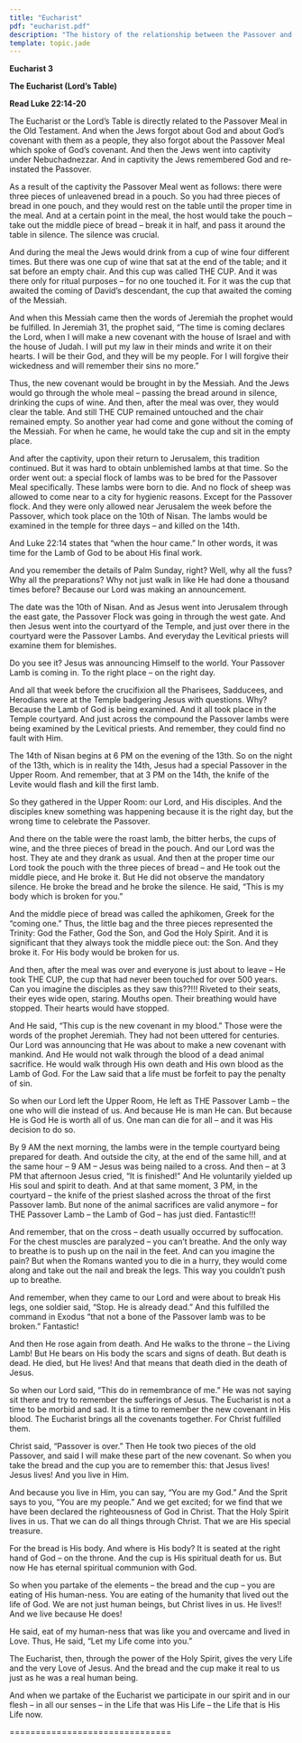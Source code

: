 ```yaml
---
title: "Eucharist"
pdf: "eucharist.pdf"
description: "The history of the relationship between the Passover and the Lord's Supper."
template: topic.jade
---
```



**Eucharist 3**

**The Eucharist (Lord’s Table)**

**Read Luke 22:14-20**

The Eucharist or the Lord’s Table is directly related to the Passover
Meal in the Old Testament. And when the Jews forgot about God and about
God’s covenant with them as a people, they also forgot about the
Passover Meal which spoke of God’s covenant. And then the Jews went into
captivity under Nebuchadnezzar. And in captivity the Jews remembered God
and re-instated the Passover.

As a result of the captivity the Passover Meal went as follows: there
were three pieces of unleavened bread in a pouch. So you had three
pieces of bread in one pouch, and they would rest on the table until the
proper time in the meal. And at a certain point in the meal, the host
would take the pouch – take out the middle piece of bread – break it in
half, and pass it around the table in silence. The silence was crucial.

And during the meal the Jews would drink from a cup of wine four
different times. But there was one cup of wine that sat at the end of
the table; and it sat before an empty chair. And this cup was called THE
CUP. And it was there only for ritual purposes – for no one touched it.
For it was the cup that awaited the coming of David’s descendant, the
cup that awaited the coming of the Messiah.

And when this Messiah came then the words of Jeremiah the prophet would
be fulfilled. In Jeremiah 31, the prophet said, “The time is coming
declares the Lord, when I will make a new covenant with the house of
Israel and with the house of Judah. I will put my law in their minds and
write it on their hearts. I will be their God, and they will be my
people. For I will forgive their wickedness and will remember their sins
no more.”

Thus, the new covenant would be brought in by the Messiah. And the Jews
would go through the whole meal – passing the bread around in silence,
drinking the cups of wine. And then, after the meal was over, they would
clear the table. And still THE CUP remained untouched and the chair
remained empty. So another year had come and gone without the coming of
the Messiah. For when he came, he would take the cup and sit in the
empty place.

And after the captivity, upon their return to Jerusalem, this tradition
continued. But it was hard to obtain unblemished lambs at that time. So
the order went out: a special flock of lambs was to be bred for the
Passover Meal specifically. These lambs were born to die. And no flock
of sheep was allowed to come near to a city for hygienic reasons. Except
for the Passover flock. And they were only allowed near Jerusalem the
week before the Passover, which took place on the 10th of Nisan. The
lambs would be examined in the temple for three days – and killed on the
14th.

And Luke 22:14 states that “when the hour came.” In other words, it was
time for the Lamb of God to be about His final work.

And you remember the details of Palm Sunday, right? Well, why all the
fuss? Why all the preparations? Why not just walk in like He had done a
thousand times before? Because our Lord was making an announcement.

The date was the 10th of Nisan. And as Jesus went into Jerusalem through
the east gate, the Passover Flock was going in through the west gate.
And then Jesus went into the courtyard of the Temple, and just over
there in the courtyard were the Passover Lambs. And everyday the
Levitical priests will examine them for blemishes.

Do you see it? Jesus was announcing Himself to the world. Your Passover
Lamb is coming in. To the right place – on the right day.

And all that week before the crucifixion all the Pharisees, Sadducees,
and Herodians were at the Temple badgering Jesus with questions. Why?
Because the Lamb of God is being examined. And it all took place in the
Temple courtyard. And just across the compound the Passover lambs were
being examined by the Levitical priests. And remember, they could find
no fault with Him.

The 14th of Nisan begins at 6 PM on the evening of the 13th. So on the
night of the 13th, which is in reality the 14th, Jesus had a special
Passover in the Upper Room. And remember, that at 3 PM on the 14th, the
knife of the Levite would flash and kill the first lamb.

So they gathered in the Upper Room: our Lord, and His disciples. And the
disciples knew something was happening because it is the right day, but
the wrong time to celebrate the Passover.

And there on the table were the roast lamb, the bitter herbs, the cups
of wine, and the three pieces of bread in the pouch. And our Lord was
the host. They ate and they drank as usual. And then at the proper time
our Lord took the pouch with the three pieces of bread – and He took out
the middle piece, and He broke it. But He did not observe the mandatory
silence. He broke the bread and he broke the silence. He said, “This is
my body which is broken for you.”

And the middle piece of bread was called the aphikomen, Greek for the
“coming one.” Thus, the little bag and the three pieces represented the
Trinity: God the Father, God the Son, and God the Holy Spirit. And it is
significant that they always took the middle piece out: the Son. And
they broke it. For His body would be broken for us.

And then, after the meal was over and everyone is just about to leave –
He took THE CUP, the cup that had never been touched for over 500 years.
Can you imagine the disciples as they saw this??!!! Riveted to their
seats, their eyes wide open, staring. Mouths open. Their breathing would
have stopped. Their hearts would have stopped.

And He said, “This cup is the new covenant in my blood.” Those were the
words of the prophet Jeremiah. They had not been uttered for centuries.
Our Lord was announcing that He was about to make a new covenant with
mankind. And He would not walk through the blood of a dead animal
sacrifice. He would walk through His own death and His own blood as the
Lamb of God. For the Law said that a life must be forfeit to pay the
penalty of sin.

So when our Lord left the Upper Room, He left as THE Passover Lamb – the
one who will die instead of us. And because He is man He can. But
because He is God He is worth all of us. One man can die for all – and
it was His decision to do so.

By 9 AM the next morning, the lambs were in the temple courtyard being
prepared for death. And outside the city, at the end of the same hill,
and at the same hour – 9 AM – Jesus was being nailed to a cross. And
then – at 3 PM that afternoon Jesus cried, “It is finished!” And He
voluntarily yielded up His soul and spirit to death. And at that same
moment, 3 PM, in the courtyard – the knife of the priest slashed across
the throat of the first Passover lamb. But none of the animal sacrifices
are valid anymore – for THE Passover Lamb – the Lamb of God – has just
died. Fantastic!!!

And remember, that on the cross – death usually occurred by suffocation.
For the chest muscles are paralyzed – you can’t breathe. And the only
way to breathe is to push up on the nail in the feet. And can you
imagine the pain? But when the Romans wanted you to die in a hurry, they
would come along and take out the nail and break the legs. This way you
couldn’t push up to breathe.

And remember, when they came to our Lord and were about to break His
legs, one soldier said, “Stop. He is already dead.” And this fulfilled
the command in Exodus “that not a bone of the Passover lamb was to be
broken.” Fantastic!

And then He rose again from death. And He walks to the throne – the
Living Lamb! But He bears on His body the scars and signs of death. But
death is dead. He died, but He lives! And that means that death died in
the death of Jesus.

So when our Lord said, “This do in remembrance of me.” He was not saying
sit there and try to remember the sufferings of Jesus. The Eucharist is
not a time to be morbid and sad. It is a time to remember the new
covenant in His blood. The Eucharist brings all the covenants together.
For Christ fulfilled them.

Christ said, “Passover is over.” Then He took two pieces of the old
Passover, and said I will make these part of the new covenant. So when
you take the bread and the cup you are to remember this: that Jesus
lives! Jesus lives! And you live in Him.

And because you live in Him, you can say, “You are my God.” And the
Sprit says to you, “You are my people.” And we get excited; for we find
that we have been declared the righteousness of God in Christ. That the
Holy Spirit lives in us. That we can do all things through Christ. That
we are His special treasure.

For the bread is His body. And where is His body? It is seated at the
right hand of God – on the throne. And the cup is His spiritual death
for us. But now He has eternal spiritual communion with God.

So when you partake of the elements – the bread and the cup – you are
eating of His human-ness. You are eating of the humanity that lived out
the life of God. We are not just human beings, but Christ lives in us.
He lives!! And we live because He does!

He said, eat of my human-ness that was like you and overcame and lived
in Love. Thus, He said, “Let my Life come into you.”

The Eucharist, then, through the power of the Holy Spirit, gives the
very Life and the very Love of Jesus. And the bread and the cup make it
real to us just as he was a real human being.

And when we partake of the Eucharist we participate in our spirit and in
our flesh – in all our senses – in the Life that was His Life – the Life
that is His Life now.

===============================


